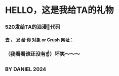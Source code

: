 # HELLO，这是我给TA的礼物
### 520发给TA的浪漫💒代码
####  去 ， 发  给  你  对象 or Crush    [网址：](LeiyufeiDaniel.github.io)

### （我看看谁还没有☝）坏笑～～～ 
### BY DANIEL 2024
